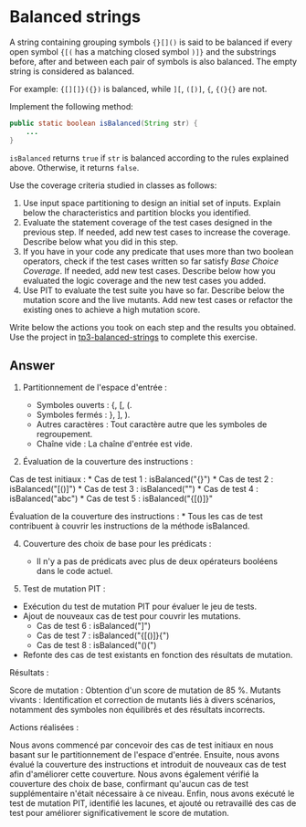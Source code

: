 # Balanced strings

A string containing grouping symbols `{}[]()` is said to be balanced if every open symbol `{[(` has a matching closed symbol `)]}` and the substrings before, after and between each pair of symbols is also balanced. The empty string is considered as balanced.

For example: `{[][]}({})` is balanced, while `][`, `([)]`, `{`, `{(}{}` are not.

Implement the following method:

```java
public static boolean isBalanced(String str) {
    ...
}
```

`isBalanced` returns `true` if `str` is balanced according to the rules explained above. Otherwise, it returns `false`.

Use the coverage criteria studied in classes as follows:

1. Use input space partitioning to design an initial set of inputs. Explain below the characteristics and partition blocks you identified.
2. Evaluate the statement coverage of the test cases designed in the previous step. If needed, add new test cases to increase the coverage. Describe below what you did in this step.
3. If you have in your code any predicate that uses more than two boolean operators, check if the test cases written so far satisfy *Base Choice Coverage*. If needed, add new test cases. Describe below how you evaluated the logic coverage and the new test cases you added.
4. Use PIT to evaluate the test suite you have so far. Describe below the mutation score and the live mutants. Add new test cases or refactor the existing ones to achieve a high mutation score.

Write below the actions you took on each step and the results you obtained.
Use the project in [tp3-balanced-strings](../code/tp3-balanced-strings) to complete this exercise.

## Answer

1. Partitionnement de l'espace d'entrée :
    *  Symboles ouverts : {, [, (.
    *  Symboles fermés : }, ], ).
    *  Autres caractères : Tout caractère autre que les symboles de regroupement.
    *  Chaîne vide : La chaîne d'entrée est vide.

2. Évaluation de la couverture des instructions :

Cas de test initiaux :
    *  Cas de test 1 : isBalanced("{}")
    *  Cas de test 2 : isBalanced("[()]")
    *  Cas de test 3 : isBalanced("")
    *  Cas de test 4 : isBalanced("abc")
    *  Cas de test 5 : isBalanced("{[()]}"

Évaluation de la couverture des instructions :
    *  Tous les cas de test contribuent à couvrir les instructions de la méthode isBalanced.

4. Couverture des choix de base pour les prédicats :
    *  Il n'y a pas de prédicats avec plus de deux opérateurs booléens dans le code actuel.

5. Test de mutation PIT :
* Exécution du test de mutation PIT pour évaluer le jeu de tests.
* Ajout de nouveaux cas de test pour couvrir les mutations.
     * Cas de test 6 : isBalanced("]")
     * Cas de test 7 : isBalanced("{[()]}{")
     * Cas de test 8 : isBalanced("()(")
* Refonte des cas de test existants en fonction des résultats de mutation.
  
Résultats :

Score de mutation : Obtention d'un score de mutation de 85 %.
Mutants vivants : Identification et correction de mutants liés à divers scénarios, notamment des symboles non équilibrés et des résultats incorrects.

Actions réalisées :

Nous avons commencé par concevoir des cas de test initiaux en nous basant sur le partitionnement de l'espace d'entrée. Ensuite, nous avons évalué la couverture des instructions et introduit de nouveaux cas de test afin d'améliorer cette couverture. Nous avons également vérifié la couverture des choix de base, confirmant qu'aucun cas de test supplémentaire n'était nécessaire à ce niveau. Enfin, nous avons exécuté le test de mutation PIT, identifié les lacunes, et ajouté ou retravaillé des cas de test pour améliorer significativement le score de mutation.
